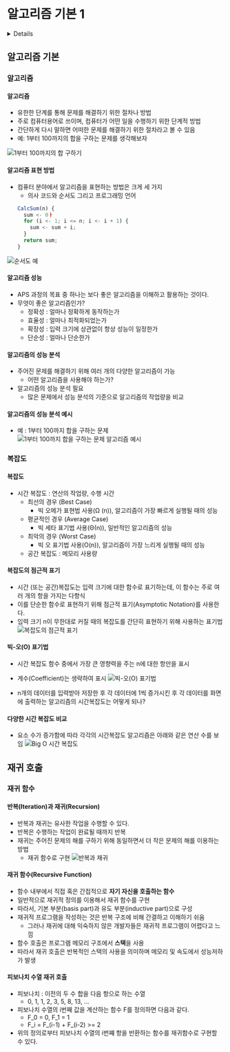 # 알고리즘 기본 1
<details>
<section> 목차 </section>

1. 알고리즘 기본
  - 알고리즘
  - 복잡도

2. 재귀 호출
  - 재귀 함수
  - 하노이의 탑

3. 완전 탐색
  - 베이비진 게임

4. 참고
  - 하노이의 탑 구현
</details>

## 알고리즘 기본
### 알고리즘
#### 알고리즘
- 유한한 단계를 통해 문제를 해결하기 위한 절차나 방법
- 주로 컴퓨터용어로 쓰이며, 컴퓨터가 어떤 일을 수행하기 위한 단계적 방법
- 간단하게 다시 말하면 어떠한 문제를 해결하기 위한 절차라고 볼 수 있음
- 예: 1부터 100까지의 합을 구하는 문제를 생각해보자

![1부터 100까지의 합 구하기](../00_startcamp/이미지/algorithm_example.png)

#### 알고리즘 표현 방법
- 컴퓨터 분야에서 알고리즘을 표현하는 방법은 크게 세 가지
  - 의사 코드와 순서도 그리고 프로그래밍 언어
  ```javascript
  CalcSum(n) {
    sum <- 0ㅏ
    for (i <- 1; i <= n; i <- i + 1) {
      sum <- sum + i;
    }
    return sum;
  }
  ```
![순서도 예](../00_startcamp/이미지/algorithm_expression_example.png)

#### 알고리즘 성능
- APS 과정의 목표 중 하나는 보다 좋은 알고리즘을 이해하고 활용하는 것이다.
- 무엇이 좋은 알고리즘인가?
  - 정확성 : 얼마나 정확하게 동작하는가
  - 효율성 : 얼마나 최적화되었는가
  - 확장성 : 입력 크기에 상관없이 항상 성능이 일정한가
  - 단순성 : 얼마나 단순한가

#### 알고리즘의 성능 분석
- 주어진 문제를 해결하기 위해 여러 개의 다양한 알고리즘이 가능
  - 어떤 알고리즘을 사용해야 하는가?
- 알고리즘의 성능 분석 필요
  - 많은 문제에서 성능 분석의 기준으로 알고리즘의 작업량을 비교

#### 알고리즘의 성능 분석 예시
  - 예 : 1부터 100까지 합을 구하는 문제
  ![1부터 100까지 합을 구하는 문제 알고리즘 예시](../00_startcamp/이미지/algorithm_add_multiple_example.png)

### 복잡도
#### 복잡도
- 시간 복잡도 : 연산의 작업량, 수행 시간
  - 최선의 경우 (Best Case)
    - 빅 오메가 표현법 사용(&Omega; (n)), 알고리즘이 가장 빠르게 실행될 때의 성능
  - 평균적인 경우 (Average Case)
    - 빅 세타 표기법 사용(&Theta;(n)), 일반적인 알고리즘의 성능
  - 최악의 경우 (Worst Case)
    - 빅 오 표기법 사용(O(n)), 알고리즘이 가장 느리게 실행될 때의 성능
  - 공간 복잡도 : 메모리 사용량

#### 복잡도의 점근적 표기
- 시간 (또는 공간)복잡도는 입력 크기에 대한 함수로 표기하는데, 이 함수는 주로 여러 개의 항을 가지는 다항식
- 이를 단순한 함수로 표현하기 위해 점근적 표기(Asymptotic Notation)를 사용한다.
- 입력 크기 n이 무한대로 커질 때의 복잡도를 간단히 표현하기 위해 사용하는 표기법
![복잡도의 점근적 표기](../00_startcamp/이미지/algorithm_expression_example_2.png)

#### 빅-오(O) 표기법
- 시간 복잡도 함수 중에서 가장 큰 영향력을 주는 n에 대한 항만을 표시
- 계수(Coefficient)는 생략하여 표시
![빅-오(O) 표기법](../00_startcamp/이미지/Big_O_expression1.png)

- n개의 데이터를 입력받아 저장한 후 각 데이터에 1씩 증가시킨 후 각 데이터를 화면에 출력하는 알고리즘의 시간복잡도는 어떻게 되나?

#### 다양한 시간 복잡도 비교
- 요소 수가 증가함에 따라 각각의 시간복잡도 알고리즘은 아래와 같은 연산 수를 보임
![Big O 시간 복잡도](../00_startcamp/이미지/Big%20O%20time%20Complexity.png)

## 재귀 호출
### 재귀 함수
#### 반복(Iteration)과 재귀(Recursion)
- 반복과 재귀는 유사한 작업을 수행할 수 있다.
- 반복은 수행하는 작업이 완료될 때까지 반복
- 재귀는 주어진 문제의 해를 구하기 위해 동일하면서 더 작은 문제의 해를 이용하는 방법
  - 재귀 함수로 구현
![반복과 재귀](../00_startcamp/이미지/Iteration_Recursion.png)

#### 재귀 함수(Recursive Function)
- 함수 내부에서 직접 혹은 간접적으로 **자기 자신을 호출하는 함수**
- 일반적으로 재귀적 정의를 이용해서 재귀 함수를 구현
- 따라서, 기본 부분(basis part)과 유도 부분(inductive part)으로 구성
- 재귀적 프로그램을 작성하는 것은 반복 구조에 비해 간결하고 이해하기 쉬움
  - 그러나 재귀에 대해 익숙하지 않은 개발자들은 재귀적 프로그램이 어렵다고 느낌
- 함수 호출은 프로그램 메모리 구조에서 **스택**을 사용
- 따라서 재귀 호출은 반복적인 스택의 사용을 의미하며 메모리 및 속도에서 성능저하가 발생

#### 피보나치 수열 재귀 호출
- 피보나치 : 이전의 두 수 합을 다음 항으로 하는 수열
  - 0, 1, 1, 2, 3, 5, 8, 13, ...
- 피보나치 수열의 i번째 값을 계산하는 함수 F를 정의하면 다음과 같다.
  - F_0 = 0, F_1 = 1
  - F_i = F_(i-1) + F_(i-2) >= 2
- 위의 정의로부터 피보나치 수열의 i번쨰 항을 반환하는 함수를 재귀함수로 구현할 수 있다.
